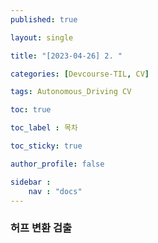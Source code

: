```yaml
---
published: true

layout: single

title: "[2023-04-26] 2. "

categories: [Devcourse-TIL, CV]

tags: Autonomous_Driving CV

toc: true

toc_label : 목차

toc_sticky: true

author_profile: false

sidebar :
    nav : "docs"
---
```


### 허프 변환 검출


